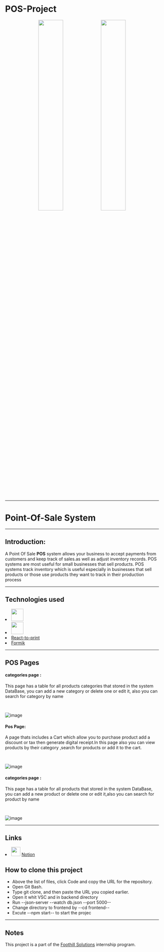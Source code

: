 # POS-Project
<p align="center">
    <img src="https://user-images.githubusercontent.com/62269745/174906065-7bb63e14-879a-4740-849c-0821697aeec2.png#gh-light-mode-only" width="40%">
    <img src="https://user-images.githubusercontent.com/62269745/174906068-aad23112-20fe-4ec8-877f-3ee1d9ec0a69.png#gh-dark-mode-only" width="40%">
</p>

<hr>

<h1>Point-Of-Sale System</h1>
<hr>

<h2>Introduction:</h2>
<p>
A Point Of Sale <strong>POS</strong> system allows your business to accept payments from customers and keep track of sales.as well as adjust inventory records.
POS systems are most useful for small businesses that sell products.
POS systems track inventory which is useful especially in businesses that sell products or those use products they want to track in their production process
</p>


<hr>



<h2>Technologies used </h2>


 <li ><img src="https://www.vectorlogo.zone/logos/reactjs/reactjs-icon.svg" width="40" height="40"/> </li>
    
<li> <img src="https://user-images.githubusercontent.com/104949238/199704267-ed18c0ca-7a8b-4d78-88f8-81f19105b7cf.png" width="40" height="40"/> </li>
<li><a href="https://www.npmjs.com/package/react-to-print"> React-to-print<a/></li> 
<li><a href="https://formik.org/">Formik<a/></li> 


<hr>


<h2>POS Pages </h2>


<h4>categories page : </h4>
<p> This page has a table for all products categories that stored in the system DataBase, you can add a new category or delete one or edit it, also you can search for category by name </p>
<br>

![image](https://user-images.githubusercontent.com/104949238/199715050-24266943-2540-4a7f-988b-68ff7f55ef51.png)



<h4>Pos Page: </h4>

<p> A page thats includes a Cart which allow you to purchase product add a discount or tax then generate digital receipt.In this page also you can view products by their category ,search for products or add it to the cart.</p>

<br>


![image](https://user-images.githubusercontent.com/104949238/199700316-d6e8c142-2c6e-464c-b19c-59fb4c67a646.png)



<h4>categories page : </h4>
<p> This page has a table for all products that stored in the system DataBase, you can add a new product or delete one or edit it,also you can search for product by name </p>

<br>


![image](https://user-images.githubusercontent.com/104949238/199700787-6605d7e5-c3f9-4a58-8f73-a4cf07117b5c.png)


<hr>



<h2>Links </h2>
<li> <img src="https://user-images.githubusercontent.com/104949238/199711040-ccd19f94-8061-460e-9b58-81b71ac1f3db.png" width="30" height="30"/> 
    <a href="https://helix-statistic-99a.notion.site/POS-project-a2b0fc4f651744a98cc23236633f94ce">
    Notion
</a>
  </li>

    




<h2>How to clone this project</h2>
<ul>   
<li> Above the list of files, click Code and copy the URL for the repository.</li>
 <li> Open Git Bash. </li>
 <li> Type git clone, and then paste the URL you copied earlier.</li>
 <li> Open it whit VSC and in backend directory</li>
 <li> Run --json-server --watch db.json --port 5000--</li>
 <li> Change directory to frontend by --cd frontend--</li>
 <li> Excute --npm start-- to start the projec</li>
</ul>

  <hr>
  
  <h2>Notes</h2>
 <p> This project is a part of the <a href="https://www.foothillsolutions.com/">Foothill Solutions<a/>  internship program.<p>

  

